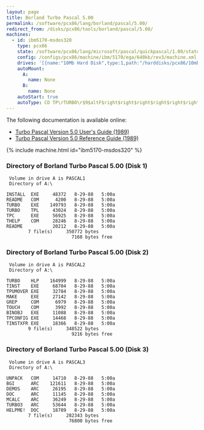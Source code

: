 ```yaml
---
layout: page
title: Borland Turbo Pascal 5.00
permalink: /software/pcx86/lang/borland/pascal/5.00/
redirect_from: /disks/pcx86/tools/borland/pascal/5.00/
machines:
  - id: ibm5170-msdos320
    type: pcx86
    state: /software/pcx86/lang/microsoft/pascal/quickpascal/1.00/state.json
    config: /configs/pcx86/machine/ibm/5170/ega/640kb/rev3/machine.xml
    drives: '[{name:"10Mb Hard Disk",type:1,path:"/harddisks/pcx86/10mb/MSDOS320-C400.json"}]'
    autoMount:
      A:
        name: None
      B:
        name: None
    autoStart: true
    autoType: CD TP\rTURBO\r$9$altF$right$right$right$right$right$right$right
---
```


The following documentation is available online:

- [Turbo Pascal Version 5.0 User's Guide (1989)](http://bitsavers.org/pdf/borland/turbo_pascal/Turbo_Pascal_Version_5.0_Users_Guide_1989.pdf)
- [Turbo Pascal Version 5.0 Reference Guide (1989)](http://bitsavers.org/pdf/borland/turbo_pascal/Turbo_Pascal_Version_5.0_Reference_Guide_1989.pdf)

{% include machine.html id="ibm5170-msdos320" %}

### Directory of Borland Turbo Pascal 5.00 (Disk 1)

     Volume in drive A is PASCAL1
     Directory of A:\

    INSTALL  EXE     48372   8-29-88   5:00a
    README   COM      4200   8-29-88   5:00a
    TURBO    EXE    149793   8-29-88   5:00a
    TURBO    TPL     43024   8-29-88   5:00a
    TPC      EXE     56925   8-29-88   5:00a
    THELP    COM     28246   8-29-88   5:00a
    README           20212   8-29-88   5:00a
            7 file(s)     350772 bytes
                            7168 bytes free

### Directory of Borland Turbo Pascal 5.00 (Disk 2)

     Volume in drive A is PASCAL2
     Directory of A:\

    TURBO    HLP    164999   8-29-88   5:00a
    TINST    EXE     68704   8-29-88   5:00a
    TPUMOVER EXE     32784   8-29-88   5:00a
    MAKE     EXE     27142   8-29-88   5:00a
    GREP     COM      6979   8-29-88   5:00a
    TOUCH    COM      3992   8-29-88   5:00a
    BINOBJ   EXE     11088   8-29-88   5:00a
    TPCONFIG EXE     14468   8-29-88   5:00a
    TINSTXFR EXE     18366   8-29-88   5:00a
            9 file(s)     348522 bytes
                            9216 bytes free

### Directory of Borland Turbo Pascal 5.00 (Disk 3)

     Volume in drive A is PASCAL3
     Directory of A:\

    UNPACK   COM     14710   8-29-88   5:00a
    BGI      ARC    121611   8-29-88   5:00a
    DEMOS    ARC     26195   8-29-88   5:00a
    DOC      ARC     11145   8-29-88   5:00a
    MCALC    ARC     36249   8-29-88   5:00a
    TURBO3   ARC     53644   8-29-88   5:00a
    HELPME!  DOC     18789   8-29-88   5:00a
            7 file(s)     282343 bytes
                           76800 bytes free
